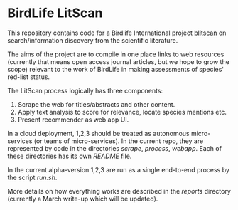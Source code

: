 # BirdLife LitScan

This repository contains code for a Birdlife International project [blitscan](https://blitscan.birdlife.org) on search/information discovery from the scientific literature. 

The aims of the project are to compile in one place links to web resources (currently that means open access journal articles, but we hope to grow the scope) relevant to the work of BirdLife in making assessments of species' red-list status.

The LitScan process logically has three components:

1. Scrape the web for titles/abstracts and other content.
2. Apply text analysis to score for relevance, locate species mentions etc.
3. Present recommender as web app UI.

In a cloud deployment, 1,2,3 should be treated as autonomous micro-services (or teams of micro-services). In the current repo, they are represented by code in the directories _scrape_, _process_, _webapp_. Each of these directories has its own _README_ file.

In the current alpha-version 1,2,3 are run as a single end-to-end process by the script _run.sh_.

More details on how everything works are described in the _reports_ directory (currently a March write-up which will be updated).